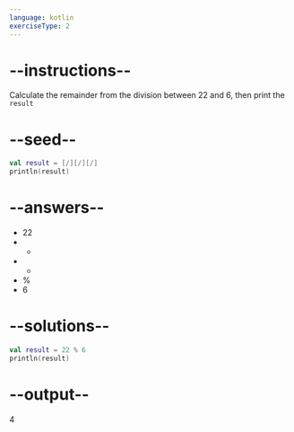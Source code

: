 ```yaml
---
language: kotlin
exerciseType: 2
---
```


# --instructions--

Calculate the remainder from the division between 22 and 6, then print the `result`

# --seed--

```kotlin
val result = [/][/][/]
println(result)
```

# --answers--

- 22
-  - 
-  + 
-  % 
- 6

# --solutions--

```kotlin
val result = 22 % 6
println(result)
```

# --output--

4

